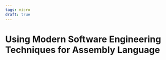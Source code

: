 ```yaml
---
tags: micro
draft: true
---
```


# Using Modern Software Engineering Techniques for Assembly Language
